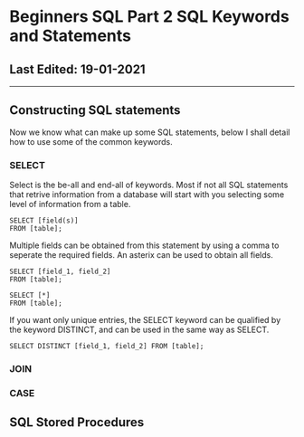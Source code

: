 # Beginners SQL Part 2 SQL Keywords and Statements #

## Last Edited: 19-01-2021
-------------------------------------------------------------------------------
## Constructing SQL statements
Now we know what can make up some SQL statements, below I shall detail how to use some of the common keywords.

### SELECT
Select is the be-all and end-all of keywords. Most if not all SQL statements that retrive information from a database will start with you selecting some level of information from a table.
~~~
SELECT [field(s)] 
FROM [table]; 
~~~
Multiple fields can be obtained from this statement by using a comma to seperate the required fields. An asterix can be used to obtain all fields.
~~~
SELECT [field_1, field_2] 
FROM [table]; 

SELECT [*] 
FROM [table]; 
~~~
If you want only unique entries, the SELECT keyword can be qualified by the keyword DISTINCT, and can be used in the same way as SELECT.
~~~
SELECT DISTINCT [field_1, field_2] FROM [table]; 
~~~

### JOIN

### CASE

## SQL Stored Procedures